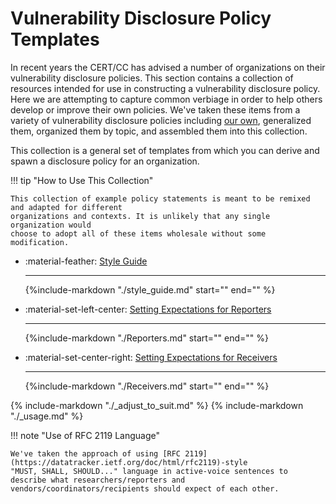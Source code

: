 # Vulnerability Disclosure Policy Templates

In recent years the CERT/CC has advised a number of organizations on their
vulnerability disclosure policies.
This section contains a collection of resources intended for use in
constructing a vulnerability disclosure policy. 
Here we are attempting to capture common
verbiage in order to help others develop or improve their own policies. We've
taken these items from a variety of vulnerability disclosure policies including
[our own](../certcc_disclosure_policy.md), generalized them, organized them by topic, and assembled them into this
collection.

This collection is a general set of templates from which you can derive and
spawn a disclosure policy for an organization. 

<div class="grid cards" markdown>

!!! tip "How to Use This Collection"

    This collection of example policy statements is meant to be remixed and adapted for different
    organizations and contexts. It is unlikely that any single organization would
    choose to adopt all of these items wholesale without some modification.



- :material-feather: [Style Guide](./style_guide.md)
  
    ---
    {%include-markdown "./style_guide.md" start="<!--start-->" end="<!--end-->" %}

- :material-set-left-center: [Setting Expectations for Reporters](./Reporters.md)
  
    ---
    {%include-markdown "./Reporters.md" start="<!--start-->" end="<!--end-->" %}  

- :material-set-center-right: [Setting Expectations for Receivers](./Receivers.md)
  
    ---
    {%include-markdown "./Receivers.md" start="<!--start-->" end="<!--end-->" %}

</div>


{% include-markdown "./_adjust_to_suit.md" %} 
{% include-markdown "./_usage.md" %}

!!! note "Use of RFC 2119 Language"

    We've taken the approach of using [RFC 2119](https://datatracker.ietf.org/doc/html/rfc2119)-style
    "MUST, SHALL, SHOULD..." language in active-voice sentences to describe what researchers/reporters and
    vendors/coordinators/recipients should expect of each other.


